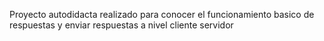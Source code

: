 Proyecto autodidacta realizado para conocer el funcionamiento basico de respuestas y enviar respuestas a nivel cliente servidor
